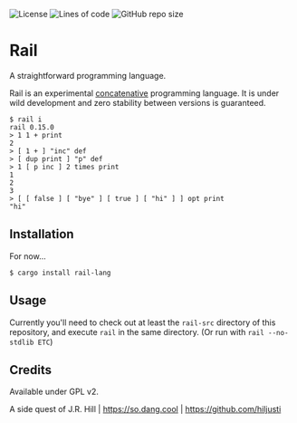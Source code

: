 
![License](https://img.shields.io/github/license/hiljusti/rail)
![Lines of code](https://img.shields.io/tokei/lines/github/hiljusti/rail)
![GitHub repo size](https://img.shields.io/github/repo-size/hiljusti/rail)

# Rail

A straightforward programming language.

Rail is an experimental [concatenative](https://concatenative.org/wiki/view/Concatenative%20language)
programming language. It is under wild development and zero stability between
versions is guaranteed.

```
$ rail i
rail 0.15.0
> 1 1 + print
2
> [ 1 + ] "inc" def
> [ dup print ] "p" def
> 1 [ p inc ] 2 times print
1
2
3
> [ [ false ] [ "bye" ] [ true ] [ "hi" ] ] opt print
"hi"
```

## Installation

For now...

```shell
$ cargo install rail-lang
```

## Usage

Currently you'll need to check out at least the `rail-src` directory of this
repository, and execute `rail` in the same directory. (Or run with
`rail --no-stdlib ETC`)

## Credits

Available under GPL v2.

A side quest of J.R. Hill | https://so.dang.cool | https://github.com/hiljusti
